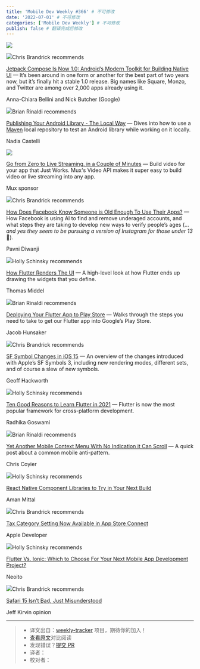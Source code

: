 ```yaml
---
title: 'Mobile Dev Weekly #366' # 不可修改
date: '2022-07-01' # 不可修改
categories: ['Mobile Dev Weekly'] # 不可修改
publish: false # 翻译完成后修改
---
```


[![](https://res.cloudinary.com/cpress/image/upload/w_1280,e_sharpen:60/v1627637770/bdddksg0equs5scf8qlt.png)](https://mobiledevweekly.com/link/111778/web)

<!--以上是预览信息，图片一张或限制百字左右，前者优先，全文请使用二级及以下标题-->
<!-- more -->

![](https://cooperpress.s3.amazonaws.com/chrisbrandrick.png)Chris Brandrick recommends

[Jetpack Compose Is Now 1.0: Android’s Modern Toolkit for Building Native UI](https://mobiledevweekly.com/link/111778/web) — It’s been around in one form or another for the best part of two years now, but it’s finally hit a stable 1.0 release. Big names like Square, Monzo, and Twitter are among over 2,000 apps already using it.

Anna-Chiara Bellini and Nick Butcher (Google)

![](https://cooperpress.s3.amazonaws.com/remotesynth.png)Brian Rinaldi recommends

[Publishing Your Android Library - The Local Way](https://mobiledevweekly.com/link/111779/web) — Dives into how to use a [Maven](https://mobiledevweekly.com/link/111780/web) local repository to test an Android library while working on it locally.

Nadia Castelli

[![](https://copm.s3.amazonaws.com/9a355c50.png)](https://mobiledevweekly.com/link/111781/web)

[Go from Zero to Live Streaming, in a Couple of Minutes](https://mobiledevweekly.com/link/111781/web) — Build video for your app that Just Works. Mux's Video API makes it super easy to build video or live streaming into any app.

Mux sponsor

![](https://cooperpress.s3.amazonaws.com/chrisbrandrick.png)Chris Brandrick recommends

[How Does Facebook Know Someone is Old Enough To Use Their Apps?](https://mobiledevweekly.com/link/111782/web) — How Facebook is using AI to find and remove underaged accounts, and what steps they are taking to develop new ways to verify people’s ages (…_and yes they seem to be pursuing a version of Instagram for those under 13_ 🤔).

Pavni Diwanji

![](https://cooperpress.s3.amazonaws.com/devgirlfl.png)Holly Schinsky recommends

[How Flutter Renders The UI](https://mobiledevweekly.com/link/111783/web) — A high-level look at how Flutter ends up drawing the widgets that you define.

Thomas Middel

![](https://cooperpress.s3.amazonaws.com/remotesynth.png)Brian Rinaldi recommends

[Deploying Your Flutter App to Play Store](https://mobiledevweekly.com/link/111784/web) — Walks through the steps you need to take to get our Flutter app into Google’s Play Store.

Jacob Hunsaker

![](https://cooperpress.s3.amazonaws.com/chrisbrandrick.png)Chris Brandrick recommends

[SF Symbol Changes in iOS 15](https://mobiledevweekly.com/link/111785/web) — An overview of the changes introduced with Apple’s SF Symbols 3, including new rendering modes, different sets, and of course a slew of new symbols.

Geoff Hackworth

![](https://cooperpress.s3.amazonaws.com/devgirlfl.png)Holly Schinsky recommends

[Ten Good Reasons to Learn Flutter in 2021](https://mobiledevweekly.com/link/111786/web) — Flutter is now the most popular framework for cross-platform development.

Radhika Goswami

![](https://cooperpress.s3.amazonaws.com/remotesynth.png)Brian Rinaldi recommends

[Yet Another Mobile Context Menu With No Indication it Can Scroll](https://mobiledevweekly.com/link/111787/web) — A quick post about a common mobile anti-pattern.

Chris Coyier

![](https://cooperpress.s3.amazonaws.com/devgirlfl.png)Holly Schinsky recommends

[React Native Component Libraries to Try in Your Next Build](https://mobiledevweekly.com/link/111788/web)

Aman Mittal

![](https://cooperpress.s3.amazonaws.com/chrisbrandrick.png)Chris Brandrick recommends

[Tax Category Setting Now Available in App Store Connect](https://mobiledevweekly.com/link/111789/web)

Apple Developer

![](https://cooperpress.s3.amazonaws.com/devgirlfl.png)Holly Schinsky recommends

[Flutter Vs. Ionic: Which to Choose For Your Next Mobile App Development Project?](https://mobiledevweekly.com/link/111790/web)

Neoito

![](https://cooperpress.s3.amazonaws.com/chrisbrandrick.png)Chris Brandrick recommends

[Safari 15 Isn’t Bad, Just Misunderstood](https://mobiledevweekly.com/link/111791/web)

Jeff Kirvin opinion

---
> * 译文出自：[weekly-tracker](https://github.com/FEDarling/weekly-tracker) 项目，期待你的加入！
> * [查看原文](https://mobiledevweekly.com/issues/366)对比阅读
> * 发现错误？[提交 PR](https://github.com/FEDarling/weekly-tracker/blob/main/weeklys/mobile_dev_weekly/366)
> * 译者：
> * 校对者：
